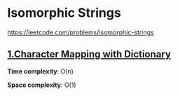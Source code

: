 # Isomorphic Strings

https://leetcode.com/problems/isomorphic-strings

## [1.Character Mapping with Dictionary](des1)
**Time complexity**: O(n)

**Space complexity**: O(1)
